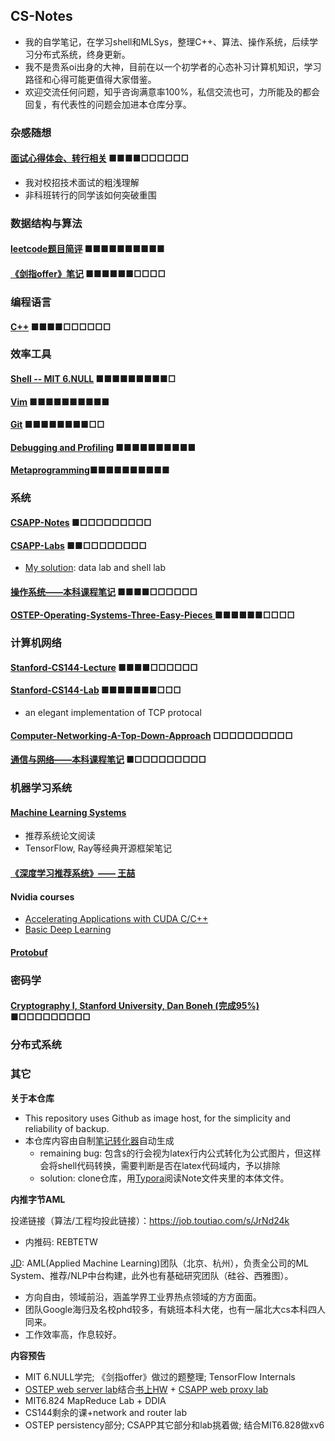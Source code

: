 ## CS-Notes
* 我的自学笔记，在学习shell和MLSys，整理C++、算法、操作系统，后续学习分布式系统，终身更新。
* 我不是贵系oi出身的大神，目前在以一个初学者的心态补习计算机知识，学习路径和心得可能更值得大家借鉴。
* 欢迎交流任何问题，知乎咨询满意率100%，私信交流也可，力所能及的都会回复，有代表性的问题会加进本仓库分享。

### 杂感随想

#### [面试心得体会、转行相关](https://github.com/huangrt01/CS-Notes/blob/master/Notes/Output/%E9%9D%A2%E8%AF%95%E5%BF%83%E5%BE%97%E4%BD%93%E4%BC%9A%E4%B8%8E%E8%BD%AC%E8%A1%8C%E7%9B%B8%E5%85%B3.md) ■■■■□□□□□□

  * 我对校招技术面试的粗浅理解
  * 非科班转行的同学该如何突破重围

### 数据结构与算法

#### [leetcode题目简评](https://github.com/huangrt01/CS-Notes/blob/master/Notes/Output/leetcode%E9%A2%98%E7%9B%AE%E7%AE%80%E8%AF%84.md) ■■■■■■■■■■

#### [《剑指offer》笔记](https://github.com/huangrt01/CS-Notes/blob/master/Notes/Output/%E3%80%8A%E5%89%91%E6%8C%87offer%E3%80%8B%E7%AC%94%E8%AE%B0.md) ■■■■■■□□□□

### 编程语言

#### [C++](https://github.com/huangrt01/CS-Notes/blob/master/Notes/Output/C%2B%2B.md) ■■■■□□□□□□

### 效率工具

#### [Shell   --  MIT 6.NULL](https://github.com/huangrt01/CS-Notes/blob/master/Notes/Output/Shell-MIT-6-NULL.md) ■■■■■■■■■□

#### [Vim](https://github.com/huangrt01/CS-Notes/blob/master/Notes/Output/Vim.md) ■■■■■■■■■■

#### [Git](https://github.com/huangrt01/CS-Notes/blob/master/Notes/Output/git.md) ■■■■■■■■□□

#### [Debugging and Profiling](https://github.com/huangrt01/CS-Notes/blob/master/Notes/Output/Debugging-and-Profiling.md) ■■■■■■■■■■

#### [Metaprogramming](https://github.com/huangrt01/CS-Notes/blob/master/Notes/Metaprogramming)■■■■■■■■■■

### 系统

#### [CSAPP-Notes](https://github.com/huangrt01/CSAPP) ■□□□□□□□□□

#### [CSAPP-Labs](https://github.com/huangrt01/CSAPP-Labs) ■■□□□□□□□□

* [My solution](https://github.com/huangrt01/CSAPP-Labs): data lab and shell lab

#### [操作系统——本科课程笔记](https://github.com/huangrt01/CS-Notes/blob/master/Notes/Output/%E6%93%8D%E4%BD%9C%E7%B3%BB%E7%BB%9F.md) ■■■■□□□□□□

#### [OSTEP-Operating-Systems-Three-Easy-Pieces ](https://github.com/huangrt01/CS-Notes/blob/master/Notes/Output/OSTEP-Operating-Systems-Three-Easy-Pieces.md) ■■■■■■□□□□

### 计算机网络

#### [Stanford-CS144-Lecture](https://github.com/huangrt01/CS-Notes/blob/master/Notes/Output/Computer-Networking-Lecture-CS144-Stanford.md) ■■■■□□□□□□

#### [Stanford-CS144-Lab](https://github.com/huangrt01/TCP-Lab) ■■■■■■■□□□
* an elegant implementation of TCP protocal

#### [Computer-Networking-A-Top-Down-Approach](https://github.com/huangrt01/CS-Notes/blob/master/Notes/Output/Computer-Networking-A-Top-Down-Approach.md) □□□□□□□□□□

#### [通信与网络——本科课程笔记](https://github.com/huangrt01/CS-Notes/blob/master/Notes/%E9%80%9A%E4%BF%A1%E4%B8%8E%E7%BD%91%E7%BB%9C.md) ■□□□□□□□□□

### 机器学习系统

#### [Machine Learning Systems](https://github.com/huangrt01/CS-Notes/blob/master/Notes/Output/MLSys.md) 

* 推荐系统论文阅读
* TensorFlow, Ray等经典开源框架笔记

#### [《深度学习推荐系统》—— 王喆](https://github.com/huangrt01/CS-Notes/blob/master/Notes/Output/%E6%B7%B1%E5%BA%A6%E5%AD%A6%E4%B9%A0%E6%8E%A8%E8%8D%90%E7%B3%BB%E7%BB%9F%E2%80%94%E7%8E%8B%E5%96%86.md)

#### Nvidia courses
* [Accelerating Applications with CUDA C/C++](https://github.com/huangrt01/CS-Notes/blob/master/Notes/Output/nvidia.md)
* [Basic Deep Learning](https://github.com/huangrt01/CS-Notes/blob/master/Notes/Output/Machine-Learning.md)

#### [Protobuf](https://github.com/huangrt01/CS-Notes/blob/master/Notes/Output/protobuf.md)

### 密码学

#### [Cryptography I, Stanford University, Dan Boneh (完成95%)](https://github.com/huangrt01/CS-Notes/blob/master/Notes/Output/Cryptography%20I%2C%20Stanford%20University%2C%20Coursera.md) ■□□□□□□□□□

### 分布式系统



### 其它

**关于本仓库**

* This repository uses Github as image host, for the simplicity and reliability of backup.
* 本仓库内容由自制[笔记转化器](https://github.com/huangrt01/CS-Notes)自动生成
  * remaining bug: 包含`$`的行会视为latex行内公式转化为公式图片，但这样会将shell代码转换，需要判断是否在latex代码域内，予以排除
  * solution: clone仓库，用[Typora](https://typora.io/)阅读Note文件夹里的本体文件。

**内推字节AML**

投递链接（算法/工程均投此链接）：https://job.toutiao.com/s/JrNd24k

* 内推码: REBTETW

[JD](https://github.com/huangrt01/CS-Notes/blob/master/job-description.jpg): AML(Applied Machine Learning)团队（北京、杭州），负责全公司的ML System、推荐/NLP中台构建，此外也有基础研究团队（硅谷、西雅图）。

* 方向自由，领域前沿，涵盖学界工业界热点领域的方方面面。
* 团队Google海归及名校phd较多，有姚班本科大佬，也有一届北大cs本科四人同来。
* 工作效率高，作息较好。


**内容预告**

* MIT 6.NULL学完; 《剑指offer》做过的题整理; TensorFlow Internals
* [OSTEP web server lab](https://github.com/remzi-arpacidusseau/ostep-projects/tree/master/concurrency-webserver)结合[书上HW](https://github.com/xxyzz/ostep-hw/tree/master/33) + [CSAPP web proxy lab](http://csapp.cs.cmu.edu/3e/labs.html)
* MIT6.824 MapReduce Lab + DDIA
* CS144剩余的课+network and router lab
* OSTEP persistency部分; CSAPP其它部分和lab挑着做; 结合MIT6.828做xv6


